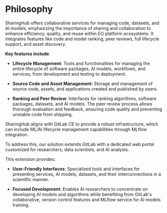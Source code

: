 # Philosophy

SharingHub offers collaborative services for managing code, datasets, and AI models,
emphasizing the importance of sharing and collaboration to enhance efficiency, quality, and reuse within EO platform ecosystems.
It integrates features like code and model ranking, peer reviews, full lifecycle support, and asset discovery.

**Key features include**:

- **Lifecycle Management**: Tools and functionalities for managing the entire lifecycle of software packages, AI models, workflows,
and services, from development and testing to deployment.

- **Source Code and Asset Management**: Storage and management of source code, assets, and applications created and published by users.

- **Ranking and Peer Review**: Interfaces for ranking algorithms, software packages, datasets, and AI models.
The peer review process allows thorough evaluation and feedback, ensuring code quality and preventing unstable code from shipping.

SharingHub aligns with GitLab CE to provide a robust infrastructure, which can include ML/AI lifecycle management capabilities through
MLflow integration.

To address this, our solution extends GitLab with a dedicated web portal customized for researchers, data scientists, and AI analysts.

This extension provides:

- **User-Friendly Interfaces**: Specialized tools and interfaces for presenting services, AI models, datasets,
and their interconnections in a scientific manner.

- **Focused Development**: Enables AI researchers to concentrate on developing AI models and algorithms while benefiting
from GitLab's collaborative, version control features and MLflow service for AI models training.
